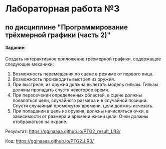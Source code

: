 # Лабораторная работа №3

## по дисциплине "Программирование трёхмерной графики (часть 2)"

#### Задание:

Создать интерактивное приложение трёхмерной графики, содержащее следующие механики:
1. Возможность перемещения по сцене в режиме от первого лица.
2. Возможность производить выстрел из оружия.
3. При выстреле, из оружия должна вылетать модель гильзы. Гильзы должны пропадать спустя
некоторое время.
4. При пересечении определённых областей, в сцене должны появляться цели, случайного
размера и в случайной позиции. Спустя случайный промежуток времени, цели должны
исчезать.
5. При попадании в цель из оружия, должны начисляться очки, в зависимости от размера и
времени жизни цели. Очки должны отображаться на экране.

Результат: https://ggjnaaaa.github.io/PTG2_result_LR3/

Код: https://ggjnaaaa.github.io/PTG2_LR3/